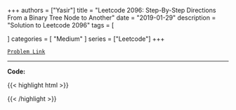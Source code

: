 
+++
authors = ["Yasir"]
title = "Leetcode 2096: Step-By-Step Directions From a Binary Tree Node to Another"
date = "2019-01-29"
description = "Solution to Leetcode 2096"
tags = [
    
]
categories = [
    "Medium"
]
series = ["Leetcode"]
+++



[`Problem Link`](https://leetcode.com/problems/step-by-step-directions-from-a-binary-tree-node-to-another/description/)

---

**Code:**

{{< highlight html >}}

{{< /highlight >}}

